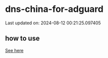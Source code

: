 # dns-china-for-adguard

Last updated on: 2024-08-12 00:21:25.097405

## how to use

[See here](https://github.com/AdguardTeam/AdGuardHome/wiki/Configuration#upstreams-from-file)
